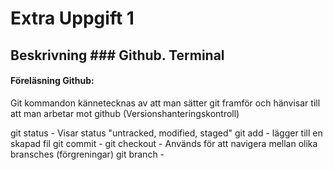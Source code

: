 # Extra Uppgift 1
 ## Beskrivning ### Github. Terminal


#### Föreläsning Github:

Git kommandon kännetecknas av att man sätter git framför och hänvisar till att man arbetar mot github (Versionshanteringskontroll)

git status - Visar status "untracked, modified, staged"
git add - lägger till en skapad fil 
git commit -
git checkout <Branch-name> - Används för att navigera mellan olika bransches (förgreningar)
git branch -

